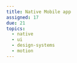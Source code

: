 ```yaml
---
title: Native Mobile app
assigned: 17
due: 21
topics:
  - native
  - ui
  - design-systems
  - motion
---
```

